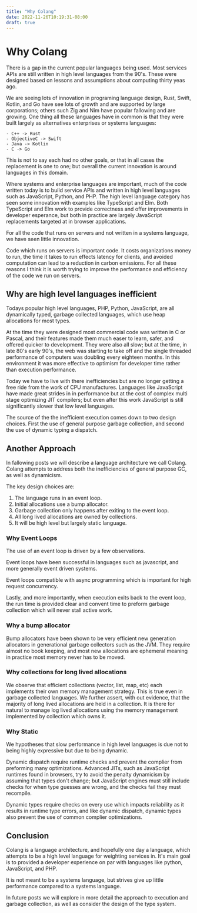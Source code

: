 ```yaml
---
title: "Why Colang"
date: 2022-11-26T10:19:31-08:00
draft: true
---
```


# Why Colang

There is a gap in the current popular languages being used. Most services APIs are still written in high level languages from the 90's. These were designed based on lessons and assumptions about computing thirty yeas ago.

We are seeing lots of innovation in programing language design, Rust, Swift, Kotlin, and Go have see lots of growth and are supported by large corporations; others such Zig and Nim have popular fallowing and are growing. One thing all these languages have in common is that they were built largely as alternatives enterprises or systems languages: 

    - C++ -> Rust
    - ObjectiveC -> Swift
    - Java -> Kotlin
    - C -> Go
    
This is not to say each had no other goals, or that in all cases the replacement is one to one; but overall the current innovation is around languages in this domain.

Where systems and enterprise languages are important, much of the code written today is to build service APIs and written in high level languages such as JavaScript, Python, and PHP. The high level language category has seen some innovation with examples like TypeScript and Elm. Both TypeScript and Elm work to provide correctness and offer improvements in developer esperance, but both in practice are largely JavaScript replacements targeted at in browser applications.

For all the code that runs on servers and not written in a systems language, we have seen little innovation.

Code which runs on servers is important code. It costs organizations money to run, the time it takes to run effects latency for clients, and avoided computation can lead to a reduction in carbon emissions. For all these reasons I think it is worth trying to improve the performance and efficiency of the code we run on servers.

## Why are high level languages inefficient

Todays popular high level languages, PHP, Python, JavaScript, are all dynamically typed, garbage collected languages, which use heap allocations for most types. 

At the time they were designed most commercial code was written in C or Pascal, and their features made them much easer to learn, safer, and offered quicker to development. They were also all slow; but at the time, in late 80's early 90's, the web was starting to take off and the single threaded performance of computers was doubling every eighteen months. In this environment it was more effective to optimism for developer time rather than execution performance.

Today we have to live with there inefficiencies but are no longer getting a free ride from the work of CPU manufactures. Languages like JavaScript have made great strides in in performance but at the cost of complex multi stage optimizing JIT compilers; but even after this work JavaScript is still significantly slower that low level languages.

The source of the the inefficient execution comes down to two design choices. First the use of general purpose garbage collection, and second the use of dynamic typing a dispatch.

## Another Approach
In fallowing posts we will describe a language architecture we call Colang. Colang attempts to address both the inefficiencies of general purpose GC, as well as dynamicism.

The key design choices are:

1. The language runs in an event loop.
2. Initial allocations use a bump allocator.
3. Garbage collection only happens after exiting to the event loop.
3. All long lived allocations are owned by collections.
4. It will be high level but largely static language.

### Why Event Loops
The use of an event loop is driven by a few observations.

Event loops have been successful in languages such as javascript, and more generally event driven systems. 

Event loops compatible with async programming which is important for high request concurrency.

Lastly, and more importantly, when execution exits back to the event loop, the run time is provided clear and convent time to preform garbage collection which will never stall active work.

### Why a bump allocator
Bump allocators have been shown to be very efficient new generation allocators in generational garbage collectors such as the JVM. They require almost no book keeping, and most new allocations are ephemeral meaning in practice most memory never has to be moved.

### Why collections for long lived allocations
We observe that efficient collections (vector, list, map, etc) each implements their own memory management strategy. This is true even in garbage collected languages. We further assert, with out evidence, that the majority of long lived allocations are held in a collection. It is there for natural to manage log lived allocations using the memory management implemented by collection which owns it.

### Why Static
We hypotheses that slow performance in high level languages is due not to being highly expressive but due to being dynamic.

Dynamic dispatch require runtime checks and prevent the complier from preforming many optimizations. Advanced JITs, such as JavaScript runtimes found in browsers, try to avoid the penalty dynamicism by assuming that types don't change; but JavaScript engines must still include checks for when type guesses are wrong, and the checks fail they must recompile.

Dynamic types require checks on every use which impacts reliability as it results in runtime type errors, and like dynamic dispatch, dynamic types also prevent the use of common complier optimizations.

## Conclusion

Colang is a language architecture, and hopefully one day a language, which attempts to be a high level language for weighting services in. It's main goal is to provided a developer experience on par with languages like python, JavaScript, and PHP.

It is not meant to be a systems language, but strives give up little performance compared to a systems language.

In future posts we will explore in more detail the approach to execution and garbage collection, as well as consider the design of the type system.